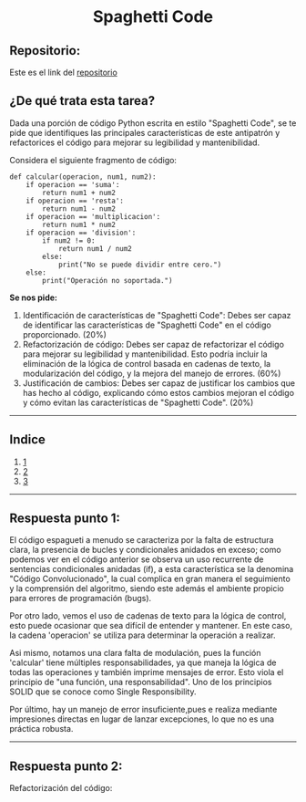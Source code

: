 <h1 align="center">Spaghetti Code</h1>

<h2>Repositorio:</h2>

Este es el link del [repositorio](https://github.com/albabernal03/Antipatrones)


<h2>¿De qué trata esta tarea?</h2>

Dada una porción de código Python escrita en estilo "Spaghetti Code", se te pide que identifiques las principales características de este antipatrón y refactorices el código para mejorar su legibilidad y mantenibilidad.

Considera el siguiente fragmento de código:

```
def calcular(operacion, num1, num2):
    if operacion == 'suma':
        return num1 + num2
    if operacion == 'resta':
        return num1 - num2
    if operacion == 'multiplicacion':
        return num1 * num2
    if operacion == 'division':
        if num2 != 0:
            return num1 / num2
        else:
            print("No se puede dividir entre cero.")
    else:
        print("Operación no soportada.")
```

**Se nos pide:**

1. Identificación de características de "Spaghetti Code": Debes ser capaz de identificar las características de "Spaghetti Code" en el código proporcionado. (20%)
2. Refactorización de código: Debes ser capaz de refactorizar el código para mejorar su legibilidad y mantenibilidad. Esto podría incluir la eliminación de la lógica de control basada en cadenas de texto, la modularización del código, y la mejora del manejo de errores. (60%)
3. Justificación de cambios: Debes ser capaz de justificar los cambios que has hecho al código, explicando cómo estos cambios mejoran el código y cómo evitan las características de "Spaghetti Code". (20%)

***


<h2>Indice</h2>

1. [1](#id1)
2. [2](#id2)
3. [3](#id3)
   

***

## Respuesta punto 1:<a name="id1"></a>

El código espagueti a menudo se caracteriza por la falta de estructura clara, la presencia de bucles y condicionales anidados en exceso; como podemos ver en el código anterior se observa un uso recurrente de sentencias condicionales anidadas (if), a esta característica se la denomina "Código Convolucionado", la cual complica en gran manera el seguimiento y la comprensión del algoritmo, siendo este además el ambiente propicio para errores de programación (bugs).

Por otro lado, vemos el uso de cadenas de texto para la lógica de control, esto puede ocasionar que  sea difícil de entender y mantener. En este caso, la cadena 'operacion' se utiliza para determinar la operación a realizar.

Asi mismo, notamos una clara falta de modulación, pues la función 'calcular' tiene múltiples responsabilidades, ya que maneja la lógica de todas las operaciones y también imprime mensajes de error. Esto viola el principio de "una función, una responsabilidad". Uno de los principios SOLID que se conoce como Single Responsibility.

Por último, hay un manejo de error insuficiente,pues e realiza mediante impresiones directas en lugar de lanzar excepciones, lo que no es una práctica robusta.

***

## Respuesta punto 2:<a name="id1"></a>

Refactorización del código:


